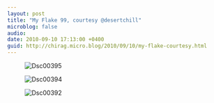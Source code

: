 ```yaml
---
layout: post
title: "My Flake 99, courtesy @desertchill"
microblog: false
audio: 
date: 2010-09-10 17:13:00 +0400
guid: http://chirag.micro.blog/2010/09/10/my-flake-courtesy.html
---
```

<figure><img alt="Dsc00395" src="http://www.chirag.biz/uploads/2018/95a633dfea.jpg"></figure><figure><img alt="Dsc00394" src="http://www.chirag.biz/uploads/2018/153ac77986.jpg"></figure><figure><img alt="Dsc00392" src="http://www.chirag.biz/uploads/2018/37d2e44ed6.jpg"></figure>
